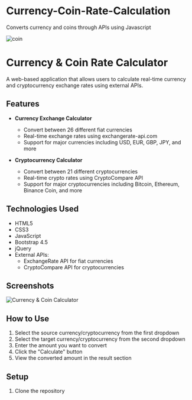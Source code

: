 # Currency-Coin-Rate-Calculation
Converts currency and coins through APIs using Javascript



![coin](https://github.com/sahinkaraoglu/Currency-Coin-Rate-Calculation/assets/76259114/31e603fb-f3fe-4be4-ba9c-25d21ff3d692)


# Currency & Coin Rate Calculator

A web-based application that allows users to calculate real-time currency and cryptocurrency exchange rates using external APIs.

## Features

- **Currency Exchange Calculator**
  - Convert between 26 different fiat currencies
  - Real-time exchange rates using exchangerate-api.com
  - Support for major currencies including USD, EUR, GBP, JPY, and more

- **Cryptocurrency Calculator**
  - Convert between 21 different cryptocurrencies
  - Real-time crypto rates using CryptoCompare API
  - Support for major cryptocurrencies including Bitcoin, Ethereum, Binance Coin, and more

## Technologies Used

- HTML5
- CSS3
- JavaScript
- Bootstrap 4.5
- jQuery
- External APIs:
  - ExchangeRate API for fiat currencies
  - CryptoCompare API for cryptocurrencies

## Screenshots

![Currency & Coin Calculator](https://github.com/sahinkaraoglu/Currency-Coin-Rate-Calculation/assets/76259114/31e603fb-f3fe-4be4-ba9c-25d21ff3d692)

## How to Use

1. Select the source currency/cryptocurrency from the first dropdown
2. Select the target currency/cryptocurrency from the second dropdown
3. Enter the amount you want to convert
4. Click the "Calculate" button
5. View the converted amount in the result section

## Setup

1. Clone the repository
